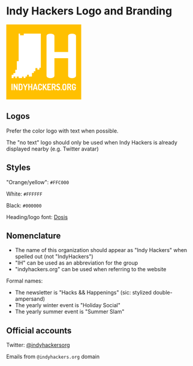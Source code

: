 # Indy Hackers Logo and Branding
![](https://raw.githubusercontent.com/indyhackers/logo-branding/master/indyhackers-logo-small.png)

## Logos

Prefer the color logo with text when possible.

The "no text" logo should only be used when Indy Hackers is already displayed nearby (e.g. Twitter avatar)

## Styles

"Orange/yellow": `#FFC000`

White: `#FFFFFF`

Black: `#000000`

Heading/logo font: [Dosis](https://fonts.google.com/specimen/Dosis)

## Nomenclature

* The name of this organization should appear as "Indy Hackers" when spelled out (not "IndyHackers")
* "IH" can be used as an abbreviation for the group
* "indyhackers.org" can be used when referring to the website

Formal names:

* The newsletter is "Hacks && Happenings" (sic: stylized double-ampersand)
* The yearly winter event is "Holiday Social"
* The yearly summer event is "Summer Slam"

## Official accounts

Twitter: [@indyhackersorg](https://twitter.com/indyhackersorg)

Emails from `@indyhackers.org` domain


